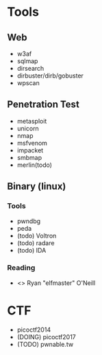 # Tools
## Web
- w3af
- sqlmap
- dirsearch
- dirbuster/dirb/gobuster
- wpscan 

## Penetration Test
- metasploit
- unicorn
- nmap
- msfvenom
- impacket
- smbmap
- merlin(todo)

## Binary (linux)
### Tools
- pwndbg
- peda
- (todo) Voltron
- (todo) radare
- (todo) IDA
### Reading
- <<Learning Linux Binary Analysis>> Ryan "elfmaster" O'Neill

# CTF
- picoctf2014
- (DOING) picoctf2017
- (TODO) pwnable.tw

